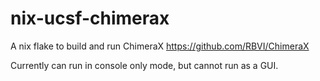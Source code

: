 # nix-ucsf-chimerax
A nix flake to build and run ChimeraX https://github.com/RBVI/ChimeraX

Currently can run in console only mode, but cannot run as a GUI.
